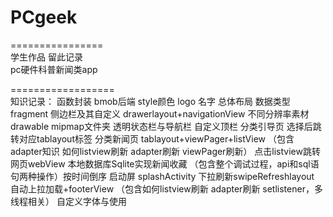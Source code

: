 # PCgeek 
================<br>
学生作品 留此记录<br>
pc硬件科普新闻类app <br>

==================<br>
    知识记录：
    函数封装
    bmob后端
style颜色 logo 名字
总体布局
数据类型
fragment
侧边栏及其自定义 drawerlayout+navigationView
不同分辨率素材 drawable mipmap文件夹
透明状态栏与导航栏 自定义顶栏
分类引导页 选择后跳转对应tablayout标签
分类新闻页 tablayout+viewPager+listView
（包含adapter知识 如何listview刷新 adapter刷新 viewPager刷新）
点击listview跳转网页webView
本地数据库Sqlite实现新闻收藏
（包含整个调试过程，api和sql语句两种操作）按时间倒序
启动屏 splashActivity
下拉刷新swipeRefreshlayout 自动上拉加载+footerView
（包含如何listview刷新 adapter刷新 setlistener，多线程相关）
自定义字体与使用
  
